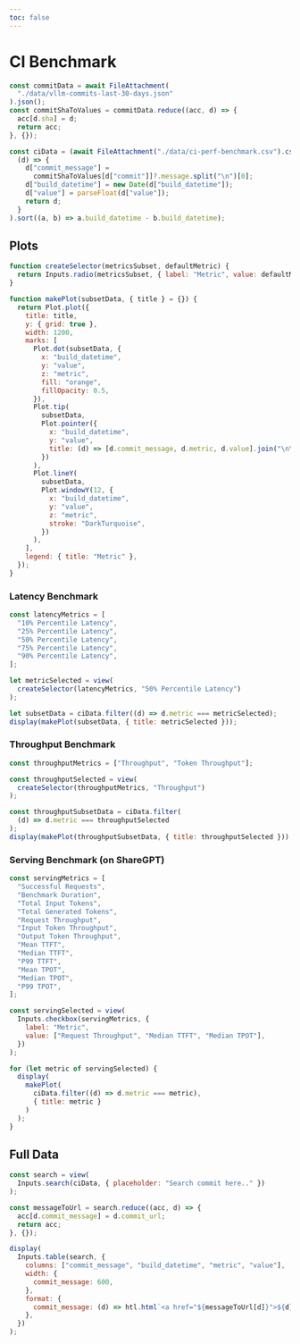 ```yaml
---
toc: false
---
```


# CI Benchmark

<!-- commit,commit_url,build_datetime,Average Latency,10% Percentile Latency,25% Percentile Latency,50% Percentile Latency,75% Percentile Latency,90% Percentile Latency,Throughput,Token Throughput,Successful Requests,Benchmark Duration,Total Input Tokens,Total Generated Tokens,Request Throughput,Input Token Throughput,Output Token Throughput,Mean TTFT,Median TTFT,P99 TTFT,Mean TPOT,Median TPOT,P99 TPOT -->

<!-- commit,commit_url,build_datetime,metric,value -->

```js
const commitData = await FileAttachment(
  "./data/vllm-commits-last-30-days.json"
).json();
const commitShaToValues = commitData.reduce((acc, d) => {
  acc[d.sha] = d;
  return acc;
}, {});

const ciData = (await FileAttachment("./data/ci-perf-benchmark.csv").csv()).map(
  (d) => {
    d["commit_message"] =
      commitShaToValues[d["commit"]]?.message.split("\n")[0];
    d["build_datetime"] = new Date(d["build_datetime"]);
    d["value"] = parseFloat(d["value"]);
    return d;
  }
).sort((a, b) => a.build_datetime - b.build_datetime);
```

## Plots

```js
function createSelector(metricsSubset, defaultMetric) {
  return Inputs.radio(metricsSubset, { label: "Metric", value: defaultMetric });
}

function makePlot(subsetData, { title } = {}) {
  return Plot.plot({
    title: title,
    y: { grid: true },
    width: 1200,
    marks: [
      Plot.dot(subsetData, {
        x: "build_datetime",
        y: "value",
        z: "metric",
        fill: "orange",
        fillOpacity: 0.5,
      }),
      Plot.tip(
        subsetData,
        Plot.pointer({
          x: "build_datetime",
          y: "value",
          title: (d) => [d.commit_message, d.metric, d.value].join("\n\n"),
        })
      ),
      Plot.lineY(
        subsetData,
        Plot.windowY(12, {
          x: "build_datetime",
          y: "value",
          z: "metric",
          stroke: "DarkTurquoise",
        })
      ),
    ],
    legend: { title: "Metric" },
  });
}
```

### Latency Benchmark

```js
const latencyMetrics = [
  "10% Percentile Latency",
  "25% Percentile Latency",
  "50% Percentile Latency",
  "75% Percentile Latency",
  "90% Percentile Latency",
];

let metricSelected = view(
  createSelector(latencyMetrics, "50% Percentile Latency")
);
```

```js
let subsetData = ciData.filter((d) => d.metric === metricSelected);
display(makePlot(subsetData, { title: metricSelected }));
```

### Throughput Benchmark

```js
const throughputMetrics = ["Throughput", "Token Throughput"];

const throughputSelected = view(
  createSelector(throughputMetrics, "Throughput")
);
```

```js
const throughputSubsetData = ciData.filter(
  (d) => d.metric === throughputSelected
);
display(makePlot(throughputSubsetData, { title: throughputSelected }));
```

### Serving Benchmark (on ShareGPT)

```js
const servingMetrics = [
  "Successful Requests",
  "Benchmark Duration",
  "Total Input Tokens",
  "Total Generated Tokens",
  "Request Throughput",
  "Input Token Throughput",
  "Output Token Throughput",
  "Mean TTFT",
  "Median TTFT",
  "P99 TTFT",
  "Mean TPOT",
  "Median TPOT",
  "P99 TPOT",
];

const servingSelected = view(
  Inputs.checkbox(servingMetrics, {
    label: "Metric",
    value: ["Request Throughput", "Median TTFT", "Median TPOT"],
  })
);
```

```js
for (let metric of servingSelected) {
  display(
    makePlot(
      ciData.filter((d) => d.metric === metric),
      { title: metric }
    )
  );
}
```

## Full Data

```js
const search = view(
  Inputs.search(ciData, { placeholder: "Search commit here.." })
);
```

```js
const messageToUrl = search.reduce((acc, d) => {
  acc[d.commit_message] = d.commit_url;
  return acc;
}, {});

display(
  Inputs.table(search, {
    columns: ["commit_message", "build_datetime", "metric", "value"],
    width: {
      commit_message: 600,
    },
    format: {
      commit_message: (d) => htl.html`<a href="${messageToUrl[d]}">${d}</a>`,
    },
  })
);
```
